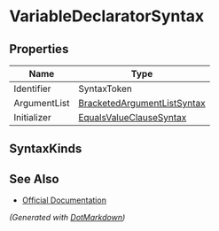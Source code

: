 # VariableDeclaratorSyntax

## Properties

| Name         | Type                                                          |
| ------------ | ------------------------------------------------------------- |
| Identifier   | SyntaxToken                                                   |
| ArgumentList | [BracketedArgumentListSyntax](BracketedArgumentListSyntax.md) |
| Initializer  | [EqualsValueClauseSyntax](EqualsValueClauseSyntax.md)         |

## SyntaxKinds

## See Also

* [Official Documentation](https://docs.microsoft.com/en-us/dotnet/api/microsoft.codeanalysis.csharp.syntax.variabledeclaratorsyntax)


*\(Generated with [DotMarkdown](http://github.com/JosefPihrt/DotMarkdown)\)*